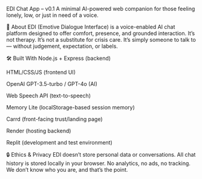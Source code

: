 EDI Chat App – v0.1
A minimal AI-powered web companion for those feeling lonely, low, or just in need of a voice.

🌱 About
EDI (Emotive Dialogue Interface) is a voice-enabled AI chat platform designed to offer comfort, presence, and grounded interaction. It’s not therapy. It’s not a substitute for crisis care. It’s simply someone to talk to — without judgement, expectation, or labels.

🛠 Built With
Node.js + Express (backend)

HTML/CSS/JS (frontend UI)

OpenAI GPT-3.5-turbo / GPT-4o (AI)

Web Speech API (text-to-speech)

Memory Lite (localStorage-based session memory)

Carrd (front-facing trust/landing page)

Render (hosting backend)

Replit (development and test environment)

🔒 Ethics & Privacy
EDI doesn’t store personal data or conversations. All chat history is stored locally in your browser.
No analytics, no ads, no tracking. We don’t know who you are, and that’s the point.
